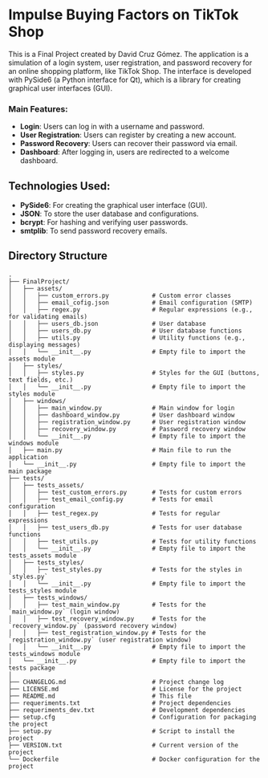 # Impulse Buying Factors on TikTok Shop

This is a Final Project created by David Cruz Gómez.
The application is a simulation of a login system, user registration, and password recovery
for an online shopping platform, like TikTok Shop. The interface is developed with PySide6
(a Python interface for Qt), which is a library for creating graphical user interfaces (GUI).

### Main Features:
- **Login**: Users can log in with a username and password.
- **User Registration**: Users can register by creating a new account.
- **Password Recovery**: Users can recover their password via email.
- **Dashboard**: After logging in, users are redirected to a welcome dashboard.

## Technologies Used:
- **PySide6**: For creating the graphical user interface (GUI).
- **JSON**: To store the user database and configurations.
- **bcrypt**: For hashing and verifying user passwords.
- **smtplib**: To send password recovery emails.



## Directory Structure

```plaintext
.
├── FinalProject/
│   ├── assets/
│   │   ├── custom_errors.py            # Custom error classes
│   │   ├── email_cofig.json            # Email configuration (SMTP)
│   │   ├── regex.py                    # Regular expressions (e.g., for validating emails)
│   │   ├── users_db.json               # User database
│   │   ├── users_db.py                 # User database functions
│   │   ├── utils.py                    # Utility functions (e.g., displaying messages)
│   │   └── __init__.py                 # Empty file to import the assets module
│   ├── styles/
│   │   ├── styles.py                   # Styles for the GUI (buttons, text fields, etc.)
│   │   └── __init__.py                 # Empty file to import the styles module
│   ├── windows/
│   │   ├── main_window.py              # Main window for login
│   │   ├── dashboard_window.py         # User dashboard window
│   │   ├── registration_window.py      # User registration window
│   │   ├── recovery_window.py          # Password recovery window
│   │   └── __init__.py                 # Empty file to import the windows module
│   ├── main.py                         # Main file to run the application
│   └── __init__.py                     # Empty file to import the main package
├── tests/
│   ├── tests_assets/
│   │   ├── test_custom_errors.py       # Tests for custom errors
│   │   ├── test_email_config.py        # Tests for email configuration
│   │   ├── test_regex.py               # Tests for regular expressions
│   │   ├── test_users_db.py            # Tests for user database functions
│   │   ├── test_utils.py               # Tests for utility functions
│   │   └── __init__.py                 # Empty file to import the tests_assets module
│   ├── tests_styles/
│   │   ├── test_styles.py              # Tests for the styles in `styles.py`
│   │   └── __init__.py                 # Empty file to import the tests_styles module
│   ├── tests_windows/
│   │   ├── test_main_window.py         # Tests for the `main_window.py` (login window)
│   │   ├── test_recovery_window.py     # Tests for the `recovery_window.py` (password recovery window)
│   │   ├── test_registration_window.py # Tests for the `registration_window.py` (user registration window)         
│   │   └── __init__.py                 # Empty file to import the tests_windows module
│   └── __init__.py                     # Empty file to import the tests package
│ 
├── CHANGELOG.md                        # Project change log
├── LICENSE.md                          # License for the project
├── README.md                           # This file
├── requeriments.txt                    # Project dependencies
├── requeriments_dev.txt                # Development dependencies
├── setup.cfg                           # Configuration for packaging the project
├── setup.py                            # Script to install the project
├── VERSION.txt                         # Current version of the project
└── Dockerfile                          # Docker configuration for the project
